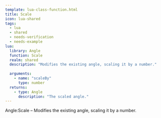 ```yaml
---
template: lua-class-function.html
title: Scale
icon: lua-shared
tags:
  - lua
  - shared
  - needs-verification
  - needs-example
lua:
  library: Angle
  function: Scale
  realm: shared
  description: "Modifies the existing angle, scaling it by a number."
  
  arguments:
    - name: "scaleBy"
      type: number
  returns:
    - type: Angle
      description: "The scaled angle."
---
```


<div class="lua__search__keywords">
Angle:Scale &#x2013; Modifies the existing angle, scaling it by a number.
</div>

